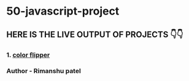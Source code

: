 # 50-javascript-project

## HERE IS THE LIVE OUTPUT OF PROJECTS 👇👇

### 1. [color flipper](https://rimanshupatel.github.io/50-javascript-project/color-flipper/)

### **Author - Rimanshu patel**
